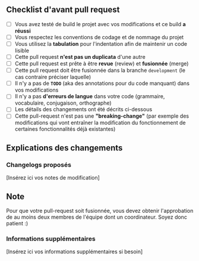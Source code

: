 <!-- Merci de vous référer à la documentation sur la contribution si vous avez des questions à propos des pull requests (https://developers.getpapillon.xyz/contribute/pull-request/) -->
## Checklist d'avant pull request
<!-- Tout d'abord merci pour votre pull request ! Il vous reste quelques étapes avant de pouvoir nous proposer vos modifications : -->
<!-- La première étape consiste à remplir la checklist suivante. Pour cocher une case, il suffit de rajouter un "x" entre les crochets ([x] = coché, [ ] = pas coché) -->

- [ ] Vous avez testé de build le projet avec vos modifications et ce build **a réussi**
- [ ] Vous respectez les conventions de codage et de nommage du projet
- [ ] Vous utilisez la **tabulation** pour l'indentation afin de maintenir un code lisible
- [ ] Cette pull request **n'est pas un duplicata** d'une autre
- [ ] Cette pull request est prête à être **revue** (review) et **fusionnée** (merge)
- [ ] Cette pull request doit être fusionnée dans la branche `development` (le cas contraire préciser laquelle)
- [ ] Il n'y a pas de **`TODO`** (aka des annotations pour du code manquant) dans vos modifications
- [ ] Il n'y a pas **d'erreurs de langue** dans votre code (grammaire, vocabulaire, conjugaison, orthographe)
- [ ] Les détails des changements ont été décrits ci-dessous
- [ ] Cette pull-request n'est pas une **"breaking-change"** (par exemple des modifications qui vont entraîner la modification du fonctionnement de certaines fonctionnalités déjà existantes)

## Explications des changements
<!-- La deuxième étape consiste à décrire les modifications que vous avez effectuées. Soyez clair et précis afin que votre pull request puisse être review rapidement ! -->

### Changelogs proposés
[Insérez ici vos notes de modification]

## Note
Pour que votre pull-request soit fusionnée, vous devez obtenir l'approbation de au moins deux membres de l'équipe dont un coordinateur.
Soyez donc patient :)

### Informations supplémentaires
[Insérez ici vos informations supplémentaires si besoin]